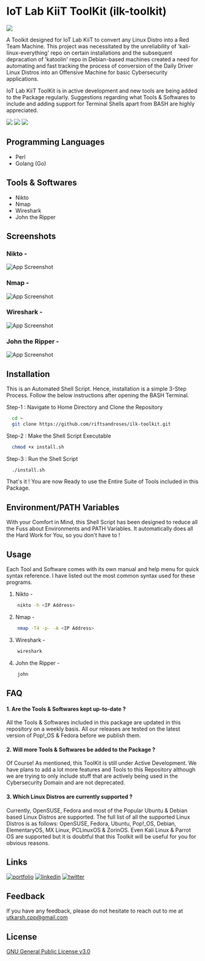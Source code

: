 
# IoT Lab KiiT ToolKit (ilk-toolkit)
![](https://user-images.githubusercontent.com/63180210/167858579-20d11202-3c5e-4b53-8107-fa982da567b5.png)

A Toolkit designed for IoT Lab KiiT to convert any Linux Distro into a Red Team Machine. This project was necessitated by the unreliability of 'kali-linux-everything' repo on certain installations and the subsequent depracation of 'katoolin' repo in Debian-based machines created a need for automating and fast tracking the process of conversion of the Daily Driver Linux Distros into an Offensive Machine for basic Cybersecurity applications.

IoT Lab KiiT ToolKit is in active development and new tools are being added to the Package regularly. Suggestions regarding what Tools & Softwares to include and adding support for Terminal Shells apart from BASH are highly appreciated.

![](https://img.shields.io/github/repo-size/riftsandroses/ilk-toolkit?style=for-the-badge) 
![](https://img.shields.io/github/license/riftsandroses/ilk-toolkit?style=for-the-badge)
![](https://img.shields.io/github/commit-activity/y/riftsandroses/ilk-toolkit?style=for-the-badge)


## Programming Languages
- Perl
- Golang (Go)


## Tools & Softwares

- Nikto
- Nmap
- Wireshark
- John the Ripper

## Screenshots
### Nikto -
![App Screenshot](https://user-images.githubusercontent.com/63180210/155765678-a74d850d-09ed-488e-999a-fe2d25b74197.png)

### Nmap -
![App Screenshot](https://user-images.githubusercontent.com/63180210/155765735-8559e320-614e-4f23-a371-9ed55e723282.png)

### Wireshark -
![App Screenshot](https://user-images.githubusercontent.com/63180210/157391833-dc227419-47d5-49e2-b102-472cc6f0c552.png)

### John the Ripper -
![App Screenshot](https://user-images.githubusercontent.com/63180210/167545953-7abe3ff7-88ef-4276-b80a-5c7c577c04e3.png)


## Installation

This is an Automated Shell Script. Hence, installation is a simple 3-Step Process. Follow the below instructions after opening the BASH Terminal.

Step-1 : Navigate to Home Directory and Clone the Repository

```bash
  cd ~
  git clone https://github.com/riftsandroses/ilk-toolkit.git
```

Step-2 : Make the Shell Script Executable

```bash
  chmod +x install.sh 
```

Step-3 : Run the Shell Script

```bash
  ./install.sh
```

That's it ! You are now Ready to use the Entire Suite of Tools included in this Package.
## Environment/PATH Variables

With your Comfort in Mind, this Shell Script has been designed to reduce all the Fuss about Environments and PATH Variables. It automatically does all the Hard Work for You, so you don't have to ! 
## Usage
Each Tool and Software comes with its own manual and help menu for quick syntax reference. I have listed out the most common syntax used for these programs.

1. Nikto -
```bash
    nikto -h <IP Address>
```
2. Nmap -
```bash
    nmap -T4 -p- -A <IP Address>
```
3. Wireshark -
```bash
    wireshark
```
4. John the Ripper -
```bash
    john
```



## FAQ

#### 1. Are the Tools & Softwares kept up-to-date ?

All the Tools & Softwares included in this package are updated in this repository on a weekly basis. All our releases are tested on the latest version of Pop!\_OS & Fedora before we publish them.

#### 2. Will more Tools & Softwares be added to the Package ?

Of Course! As mentioned, this ToolKit is still under Active Development. We have plans to add a lot more features and Tools to this Repository although we are trying to only include stuff that are actively being used in the Cybersecurity Domain and are not deprecated.

#### 3. Which Linux Distros are currently supported ?

Currently, OpenSUSE, Fedora and most of the Popular Ubuntu & Debian based Linux Distros are supported. The full list of all the supported Linux Distros is as follows: OpenSUSE, Fedora, Ubuntu, Pop!\_OS, Debian, ElementaryOS, MX Linux, PCLinuxOS & ZorinOS. Even Kali Linux & Parrot OS are supported but it is doubtful that this Toolkit will be useful for you for obvious reasons.

## Links
[![portfolio](https://img.shields.io/badge/my_portfolio-000?style=for-the-badge&logo=ko-fi&logoColor=white)](https://github.com/riftsandroses)
[![linkedin](https://img.shields.io/badge/linkedin-0A66C2?style=for-the-badge&logo=linkedin&logoColor=white)](https://www.linkedin.com/in/riftsandroses)
[![twitter](https://img.shields.io/badge/twitter-1DA1F2?style=for-the-badge&logo=twitter&logoColor=white)](https://twitter.com/riftsandroses)


## Feedback

If you have any feedback, please do not hesitate to reach out to me at utkarsh.cpp@gmail.com


## License

[GNU General Public License v3.0](https://www.gnu.org/licenses/gpl-3.0.en.html)
